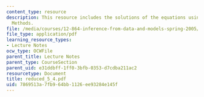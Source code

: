 ```yaml
---
content_type: resource
description: This resource includes the solutions of the equations using Reduced State
  Methods.
file: /media/courses/12-864-inference-from-data-and-models-spring-2005/7869513a7fb964bb1126ee93284e145f_reduced_5_4.pdf
file_type: application/pdf
learning_resource_types:
- Lecture Notes
ocw_type: OCWFile
parent_title: Lecture Notes
parent_type: CourseSection
parent_uid: e31ddbff-1ff0-3bfb-0353-d7cdba211ac2
resourcetype: Document
title: reduced_5_4.pdf
uid: 7869513a-7fb9-64bb-1126-ee93284e145f
---
```

